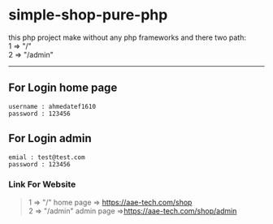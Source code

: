 # simple-shop-pure-php

this php project make without any php frameworks and there two path: <br>
1 => "/" <br>
2 => "/admin"

<hr>

## For Login home page

``` 
username : ahmedatef1610
password : 123456
```
## For Login admin

``` 
emial : test@test.com
password : 123456
```

### Link For Website
> 1 => "/" home page => https://aae-tech.com/shop  <br>
> 2 => "/admin" admin page =>https://aae-tech.com/shop/admin
